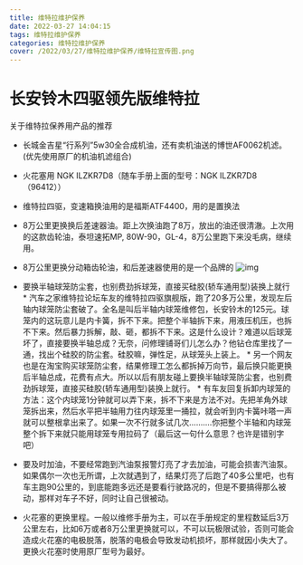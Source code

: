 ```yaml
---
title: 维特拉维护保养
date: 2022-03-27 14:04:15
tags: 维特拉维护保养
categories: 维特拉维护保养
cover: /2022/03/27/维特拉维护保养/维特拉宣传图.png
---
```

# 长安铃木四驱领先版维特拉




关于维特拉保养用产品的推荐

  * 长城金吉星“行系列”5w30全合成机油，还有卖机油送的博世AF0062机滤。(优先使用原厂的机油机滤组合)

  * 火花塞用 NGK ILZKR7D8（随车手册上面的型号：NGK ILZKR7D8 （96412））

  * 维特拉四驱，变速箱换油用的是福斯ATF4400，用的是置换法

  * 8万公里更换换后差速器油。距上次换油跑了8万，放出的油还很清澈。上次用的这款齿轮油，泰坦速拓MP, 80W-90，GL-4，8万公里跑下来没毛病，继续用。

    <!--more-->

  *  8万公里更换分动箱齿轮油，和后差速器使用的是一个品牌的
     ![img](/images/维特拉四驱差速器齿轮油.jpg)

  *  要换半轴球笼防尘套，也别费劲拆球笼，直接买硅胶(轿车通用型)装换上就行
    * 汽车之家维特拉论坛车友的维特拉四驱旗舰版，跑了20多万公里，发现左后轴内球笼防尘套破了。全名是叫后半轴内球笼维修包，长安铃木的125元。球笼内的这玩意儿是内卡簧，拆不下来。把整个半轴拆下来，用液压机压，也拆不下来。然后暴力拆解，敲、砸，都拆不下来。这是什么设计？难道以后球笼坏了，直接要换半轴总成？无奈，问修理铺哥们儿怎么办？他钻仓库里找了一通，找出个硅胶的防尘套。硅胶嘛，弹性足，从球笼头上装上。
    * 另一个网友也是在淘宝购买球笼防尘套，结果修理工怎么都拆掉万向节，最后换只能更换后半轴总成，花费有点大。所以以后有朋友碰上要换半轴球笼防尘套，也别费劲拆球笼，直接买硅胶(轿车通用型)装换上就行。
    * 有车友回复拆卸内球笼的方法：这个内球笼1分钟就可以弄下来，拆不下来是方法不对。先把羊角外球笼拆出来，然后水平把半轴用力往内球笼里一捅拉，就会听到内卡簧咔嗒一声就可以整根拿出来了。如果一次不行就多试几次..........你把整个半轴和内球笼整个拆下来就只能用球笼专用拉码了（最后这一句什么意思？也许是错别字吧）

* 要及时加油，不要经常跑到汽油泵报警灯亮了才去加油，可能会损害汽油泵。如果偶尔一次也无所谓，上次就遇到了，结果灯亮了后跑了40多公里吧，也有车主跑90公里的，到底能跑多远还是要看行驶路况的，但是不要搞得那么被动，那样对车子不好，同时让自己很被动。

* 火花塞的更换里程。一般以维修手册为主，可以在手册规定的里程数延后3万公里左右，比如6万或者8万公里更换就可以，不可以玩极限试验，否则可能会造成火花塞的电极脱落，脱落的电极会导致发动机损坏，那样就因小失大了。更换火花塞时使用原厂型号为最好。

